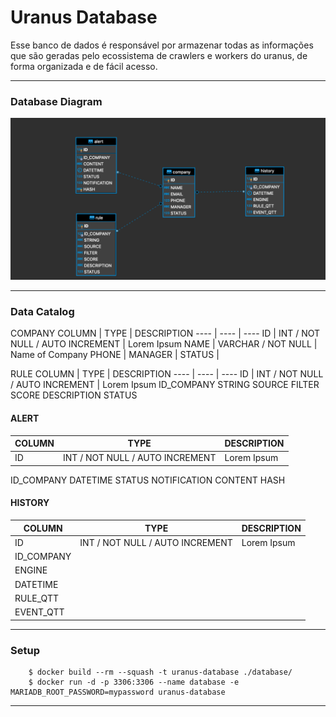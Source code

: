 # Uranus Database 

Esse banco de dados é responsável por armazenar todas as informações que são geradas pelo ecossistema de crawlers e workers do uranus, de forma organizada e de fácil acesso.

---

### Database Diagram

![](/files/uranus_database_diagram.png) 

---

### Data Catalog

COMPANY 
COLUMN | TYPE | DESCRIPTION
---- | ---- | ----
ID | INT / NOT NULL / AUTO INCREMENT | Lorem Ipsum
NAME | VARCHAR / NOT NULL | Name of Company
PHONE | 
MANAGER | 
STATUS | 

RULE
COLUMN | TYPE | DESCRIPTION
---- | ---- | ----
ID | INT / NOT NULL / AUTO INCREMENT | Lorem Ipsum
ID_COMPANY
STRING
SOURCE
FILTER
SCORE
DESCRIPTION
STATUS

#### ALERT 
COLUMN | TYPE | DESCRIPTION
---- | ---- | ----
ID | INT / NOT NULL / AUTO INCREMENT | Lorem Ipsum
ID_COMPANY
DATETIME
STATUS
NOTIFICATION
CONTENT
HASH

#### HISTORY 
COLUMN | TYPE | DESCRIPTION
---- | ---- | ----
ID | INT / NOT NULL / AUTO INCREMENT | Lorem Ipsum
ID_COMPANY |
ENGINE | 
DATETIME | 
RULE_QTT | 
EVENT_QTT |

---

### Setup

```
    $ docker build --rm --squash -t uranus-database ./database/
    $ docker run -d -p 3306:3306 --name database -e MARIADB_ROOT_PASSWORD=mypassword uranus-database
```

---